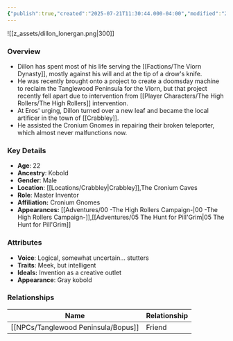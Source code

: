 ```yaml
---
{"publish":true,"created":"2025-07-21T11:30:44.000-04:00","modified":"2025-09-29T09:38:30.320-04:00","published":"2025-09-29T09:38:30.320-04:00","cssclasses":"","Age":"22","Ancestry":"Kobold","Gender":"Male","Location":["[[Locations/Crabbley]]","The Cronium Caves"],"Role":["Master Inventor"],"Affiliation":["Cronium Gnomes"],"Appearances":["[[00 -The High Rollers Campaign-]]","[[05 The Hunt for Pill'Grim]]"]}
---
```



![[z_assets/dillon_lonergan.png|300]]

### Overview
- Dillon has spent most of his life serving the [[Factions/The Vlorn Dynasty]], mostly against his will and at the tip of a drow's knife. 
- He was recently brought onto a project to create a doomsday machine to reclaim the Tanglewood Peninsula for the Vlorn, but that project recently fell apart due to intervention from [[Player Characters/The High Rollers/The High Rollers]] intervention. 
- At Eros' urging, Dillon turned over a new leaf and became the local artificer in the town of [[Crabbley]].
- He assisted the Cronium Gnomes in repairing their broken teleporter, which almost never malfunctions now.

### Key Details
- **Age**: 22
- **Ancestry**: Kobold
- **Gender**: Male
- **Location**: [[Locations/Crabbley\|Crabbley]],The Cronium Caves
- **Role**: Master Inventor
- **Affiliation:** Cronium Gnomes
- **Appearances:** [[Adventures/00 -The High Rollers Campaign-\|00 -The High Rollers Campaign-]],[[Adventures/05 The Hunt for Pill'Grim\|05 The Hunt for Pill'Grim]]

### Attributes
- **Voice**: Logical, somewhat uncertain... stutters
- **Traits**: Meek, but intelligent
- **Ideals:** Invention as a creative outlet
- **Appearance**: Gray kobold

### Relationships

| Name      | Relationship |
| --------- | ------------ |
| [[NPCs/Tanglewood Peninsula/Bopus]] | Friend       |
